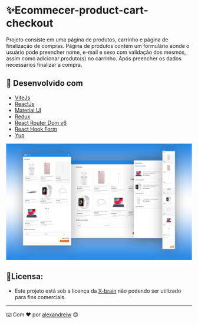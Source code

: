 # ✨Ecommecer-product-cart-checkout

Projeto consiste em uma página de produtos, carrinho e página de finalização de compras. Página de produtos contém um formulário aonde o usuário pode preencher nome, e-mail e sexo com validação dos mesmos, assim como adicionar produto(s) no carrinho. Após preencher os dados necessários finalizar a compra.

## 🚀 Desenvolvido com

- [ViteJs](https://vitejs.dev/)
- [ReactJs](https://reactjs.org/)
- [Material UI](https://mui.com/)
- [Redux](https://redux.js.org/)
- [React Router Dom v6](https://reactrouter.com/en/main)
- [React Hook Form](https://react-hook-form.com/)
- [Yup](https://www.npmjs.com/package/yup)

![preview img](/public/ecommecer-product-checkout-page.png)

## 📝Licensa:

- Este projeto está sob a licença da [X-brain](https://www.xbrain.com.br/) não podendo ser utilizado para fins comerciais.

---

⌨️ Com ❤️ por [alexandreiw](https://gist.github.com/alexandreiw) 😊
